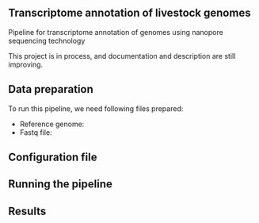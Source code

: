## Transcriptome annotation of livestock genomes

Pipeline for transcriptome annotation of genomes using nanopore sequencing technology

This project is in process, and documentation and description are still improving.

## Data preparation
To run this pipeline, we need following files prepared:
  * Reference genome:
  * Fastq file: 

## Configuration file


## Running the pipeline



## Results
